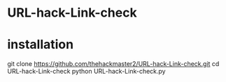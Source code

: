 # URL-hack-Link-check
# installation
git clone https://github.com/thehackmaster2/URL-hack-Link-check.git
cd URL-hack-Link-check
python URL-hack-Link-check.py
